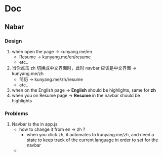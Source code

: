 # Doc

## Nabar

### Design

1. when open the page -> kunyang.me/en
   - Resume -> kunyang.me/en/resume
   - etc..
2. 当你点击 zh 切换成中文界面时，此时 navbar 应该是中文界面 -> kunyang.me/zh
   - 简历 -> kunyang.me/zh/resume
   - etc..
3. when on the English page -> **English** should be highlights, same for **zh**
4. when you on Resume page -> **Resume** in the navbar should be highlights

### Problems

1. Navbar is the in app.js
   - how to change it from en -> zh ?
     - when you click zh, it automates to kunyang.me/zh, and need a state to keep track of the current language in order to set for the navbar
   -

